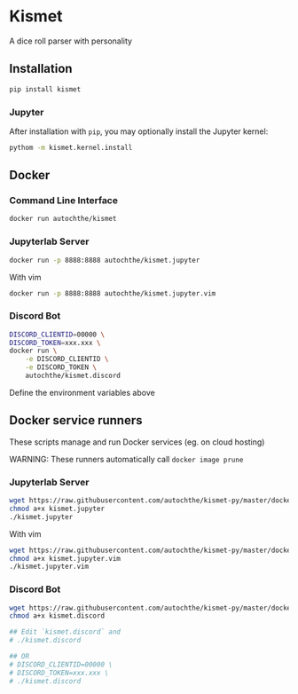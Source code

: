 # Kismet
A dice roll parser with personality

## Installation
```bash
pip install kismet
```

### Jupyter
After installation with `pip`, you may optionally install the Jupyter kernel:
```bash
pythom -m kismet.kernel.install
```


## Docker

### Command Line Interface
```bash
docker run autochthe/kismet
```

### Jupyterlab Server
```bash
docker run -p 8888:8888 autochthe/kismet.jupyter
```
With vim
```bash
docker run -p 8888:8888 autochthe/kismet.jupyter.vim
```

### Discord Bot
```bash
DISCORD_CLIENTID=00000 \
DISCORD_TOKEN=xxx.xxx \
docker run \
    -e DISCORD_CLIENTID \
    -e DISCORD_TOKEN \
    autochthe/kismet.discord
```
Define the environment variables above


## Docker service runners
These scripts manage and run Docker services (eg. on cloud hosting)

WARNING: These runners automatically call `docker image prune`

### Jupyterlab Server
```bash
wget https://raw.githubusercontent.com/autochthe/kismet-py/master/docker/run/kismet.jupyter
chmod a+x kismet.jupyter
./kismet.jupyter
```
With vim
```bash
wget https://raw.githubusercontent.com/autochthe/kismet-py/master/docker/run/kismet.jupyter.vim
chmod a+x kismet.jupyter.vim
./kismet.jupyter.vim
```

### Discord Bot
```bash
wget https://raw.githubusercontent.com/autochthe/kismet-py/master/docker/run/kismet.discord
chmod a+x kismet.discord

## Edit `kismet.discord` and
# ./kismet.discord

## OR
# DISCORD_CLIENTID=00000 \
# DISCORD_TOKEN=xxx.xxx \
# ./kismet.discord
```
